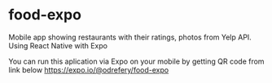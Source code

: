 # food-expo
Mobile app showing restaurants with their ratings, photos from Yelp API. Using React Native with Expo

You can run this aplication via Expo on your mobile by getting QR code from link below
https://expo.io/@odrefery/food-expo
